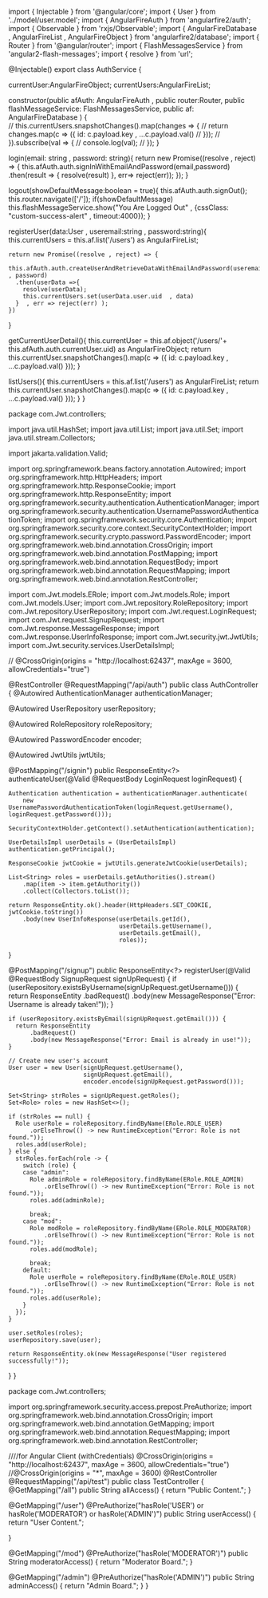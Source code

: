 import { Injectable } from '@angular/core';
import { User } from '../model/user.model';
import { AngularFireAuth } from 'angularfire2/auth';
import { Observable } from 'rxjs/Observable';
import { AngularFireDatabase  , AngularFireList , AngularFireObject } from 'angularfire2/database';
import { Router } from '@angular/router';
import { FlashMessagesService } from 'angular2-flash-messages';
import { resolve } from 'url';

@Injectable()
export class AuthService {
  
  currentUser:AngularFireObject<User>;
  currentUsers:AngularFireList<User>;

  constructor(public afAuth: AngularFireAuth , 
              public router:Router,
              public flashMessageService: FlashMessagesService,
              public af: AngularFireDatabase
            ) {  
                //  this.currentUsers.snapshotChanges().map(changes => {
                //   return changes.map(c => ({ id: c.payload.key , ...c.payload.val()
                //   }));
                // }).subscribe(val => {
                //   console.log(val);
                // });
             }

  login(email: string , password: string){
    return new Promise((resolve , reject) => {
      this.afAuth.auth.signInWithEmailAndPassword(email,password)
      .then(result => {
        resolve(result)
      }, err=> reject(err));
    });
  }

  logout(showDefaultMessage:boolean = true){
    this.afAuth.auth.signOut();
    this.router.navigate(['/']);
    if(showDefaultMessage)
      this.flashMessageService.show("You Are Logged Out" , {cssClass: "custom-success-alert" , timeout:4000});
  }

  registerUser(data:User , useremail:string , password:string){
    this.currentUsers = this.af.list('/users') as AngularFireList<User>;

    return new Promise((resolve , reject) => {
      this.afAuth.auth.createUserAndRetrieveDataWithEmailAndPassword(useremail , password)
      .then(userData =>{
        resolve(userData);
        this.currentUsers.set(userData.user.uid  , data)       
      }  , err => reject(err) );
    })
  }

  getCurrentUserDetail(){
    this.currentUser = this.af.object('/users/'+ this.afAuth.auth.currentUser.uid) as AngularFireObject<User>;
    return this.currentUser.snapshotChanges().map(c => ({
      id: c.payload.key , ...c.payload.val()
    }));
  }
 
  listUsers(){
    this.currentUsers = this.af.list('/users') as AngularFireList<User>;
    return this.currentUser.snapshotChanges().map(c => ({
      id: c.payload.key , ...c.payload.val()
    })); 
  }
}


package com.Jwt.controllers;



import java.util.HashSet;
import java.util.List;
import java.util.Set;
import java.util.stream.Collectors;

import jakarta.validation.Valid;

import org.springframework.beans.factory.annotation.Autowired;
import org.springframework.http.HttpHeaders;
import org.springframework.http.ResponseCookie;
import org.springframework.http.ResponseEntity;
import org.springframework.security.authentication.AuthenticationManager;
import org.springframework.security.authentication.UsernamePasswordAuthenticationToken;
import org.springframework.security.core.Authentication;
import org.springframework.security.core.context.SecurityContextHolder;
import org.springframework.security.crypto.password.PasswordEncoder;
import org.springframework.web.bind.annotation.CrossOrigin;
import org.springframework.web.bind.annotation.PostMapping;
import org.springframework.web.bind.annotation.RequestBody;
import org.springframework.web.bind.annotation.RequestMapping;
import org.springframework.web.bind.annotation.RestController;

import com.Jwt.models.ERole;
import com.Jwt.models.Role;
import com.Jwt.models.User;
import com.Jwt.repository.RoleRepository;
import com.Jwt.repository.UserRepository;
import com.Jwt.request.LoginRequest;
import com.Jwt.request.SignupRequest;
import com.Jwt.response.MessageResponse;
import com.Jwt.response.UserInfoResponse;
import com.Jwt.security.jwt.JwtUtils;
import com.Jwt.security.services.UserDetailsImpl;


//
@CrossOrigin(origins = "http://localhost:62437", maxAge = 3600, allowCredentials="true")

@RestController
@RequestMapping("/api/auth")
public class AuthController {
  @Autowired
  AuthenticationManager authenticationManager;

  @Autowired
  UserRepository userRepository;

  @Autowired
  RoleRepository roleRepository;

  @Autowired
  PasswordEncoder encoder;

  @Autowired
  JwtUtils jwtUtils;

  @PostMapping("/signin")
  public ResponseEntity<?> authenticateUser(@Valid @RequestBody LoginRequest loginRequest) {

    Authentication authentication = authenticationManager.authenticate(
        new UsernamePasswordAuthenticationToken(loginRequest.getUsername(), loginRequest.getPassword()));

    SecurityContextHolder.getContext().setAuthentication(authentication);

    UserDetailsImpl userDetails = (UserDetailsImpl) authentication.getPrincipal();

    ResponseCookie jwtCookie = jwtUtils.generateJwtCookie(userDetails);

    List<String> roles = userDetails.getAuthorities().stream()
        .map(item -> item.getAuthority())
        .collect(Collectors.toList());

    return ResponseEntity.ok().header(HttpHeaders.SET_COOKIE, jwtCookie.toString())
        .body(new UserInfoResponse(userDetails.getId(),
                                   userDetails.getUsername(),
                                   userDetails.getEmail(),
                                   roles));
  }

  @PostMapping("/signup")
  public ResponseEntity<?> registerUser(@Valid @RequestBody SignupRequest signUpRequest) {
    if (userRepository.existsByUsername(signUpRequest.getUsername())) {
      return ResponseEntity
          .badRequest()
          .body(new MessageResponse("Error: Username is already taken!"));
    }

    if (userRepository.existsByEmail(signUpRequest.getEmail())) {
      return ResponseEntity
          .badRequest()
          .body(new MessageResponse("Error: Email is already in use!"));
    }

    // Create new user's account
    User user = new User(signUpRequest.getUsername(), 
                         signUpRequest.getEmail(),
                         encoder.encode(signUpRequest.getPassword()));

    Set<String> strRoles = signUpRequest.getRoles();
    Set<Role> roles = new HashSet<>();

    if (strRoles == null) {
      Role userRole = roleRepository.findByName(ERole.ROLE_USER)
          .orElseThrow(() -> new RuntimeException("Error: Role is not found."));
      roles.add(userRole);
    } else {
      strRoles.forEach(role -> {
        switch (role) {
        case "admin":
          Role adminRole = roleRepository.findByName(ERole.ROLE_ADMIN)
              .orElseThrow(() -> new RuntimeException("Error: Role is not found."));
          roles.add(adminRole);

          break;
        case "mod":
          Role modRole = roleRepository.findByName(ERole.ROLE_MODERATOR)
              .orElseThrow(() -> new RuntimeException("Error: Role is not found."));
          roles.add(modRole);

          break;
        default:
          Role userRole = roleRepository.findByName(ERole.ROLE_USER)
              .orElseThrow(() -> new RuntimeException("Error: Role is not found."));
          roles.add(userRole);
        }
      });
    }

    user.setRoles(roles);
    userRepository.save(user);

    return ResponseEntity.ok(new MessageResponse("User registered successfully!"));
  }
}

package com.Jwt.controllers;

import org.springframework.security.access.prepost.PreAuthorize;
import org.springframework.web.bind.annotation.CrossOrigin;
import org.springframework.web.bind.annotation.GetMapping;
import org.springframework.web.bind.annotation.RequestMapping;
import org.springframework.web.bind.annotation.RestController;

////for Angular Client (withCredentials)
@CrossOrigin(origins = "http://localhost:62437", maxAge = 3600, allowCredentials="true")
//@CrossOrigin(origins = "*", maxAge = 3600)
@RestController
@RequestMapping("/api/test")
public class TestController {
  @GetMapping("/all")
  public String allAccess() {
    return "Public Content.";
  }

  @GetMapping("/user")
  @PreAuthorize("hasRole('USER') or hasRole('MODERATOR') or hasRole('ADMIN')")
  public String userAccess() {
    return "User Content.";
   
  }

  @GetMapping("/mod")
 @PreAuthorize("hasRole('MODERATOR')")
  public String moderatorAccess() {
    return "Moderator Board.";
  }

  @GetMapping("/admin")
 @PreAuthorize("hasRole('ADMIN')")
  public String adminAccess() {
    return "Admin Board.";
  }
}
